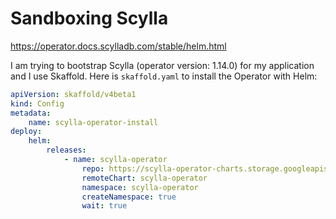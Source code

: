 # Sandboxing Scylla

<https://operator.docs.scylladb.com/stable/helm.html>

I am trying to bootstrap Scylla (operator version: 1.14.0) for my application and I use Skaffold. Here is `skaffold.yaml` to install the Operator with Helm:

```yaml
apiVersion: skaffold/v4beta1
kind: Config
metadata:
    name: scylla-operator-install
deploy:
    helm:
        releases:
            - name: scylla-operator
                repo: https://scylla-operator-charts.storage.googleapis.com/stable
                remoteChart: scylla-operator
                namespace: scylla-operator
                createNamespace: true
                wait: true
```
